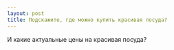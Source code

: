 ```yaml
---
layout: post 
title: Подскажите, где можно купить красивая посуда? 
--- 
```

И какие актуальные цены на красивая посуда?